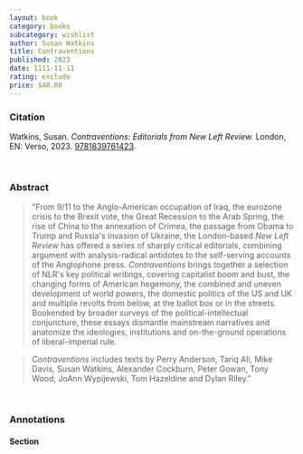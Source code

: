 ```yaml
---
layout: book
category: books
subcategory: wishlist
author: Susan Watkins
title: Contraventions
published: 2023
date: 1111-11-11
rating: exclude
price: $40.00
---
```


### Citation

Watkins, Susan. *Contraventions: Editorials from New Left Review.* London, EN: Verso, 2023. [9781839761423](https://www.versobooks.com/en-ca/products/2702-contraventions).

<br>

### Abstract

> "From 9/11 to the Anglo-American occupation of Iraq, the eurozone crisis to the Brexit vote, the Great Recession to the Arab Spring, the rise of China to the annexation of Crimea, the passage from Obama to Trump and Russia's invasion of Ukraine, the London-based *New Left Review* has offered a series of sharply critical editorials, combining argument with analysis-radical antidotes to the self-serving accounts of the Anglophone press. *Contraventions* brings together a selection of NLR's key political writings, covering capitalist boom and bust, the changing forms of American hegemony, the combined and uneven development of world powers, the domestic politics of the US and UK and multiple revolts from below, at the ballot box or in the streets. Bookended by broader surveys of the political-intellectual conjuncture, these essays dismantle mainstream narratives and anatomize the ideologies, institutions and on-the-ground operations of liberal-imperial rule.

> *Contraventions* includes texts by Perry Anderson, Tariq Ali, Mike Davis, Susan Watkins, Alexander Cockburn, Peter Gowan, Tony Wood, JoAnn Wypijewski, Tom Hazeldine and Dylan Riley."

<br>

### Annotations

#### Section

<br>
